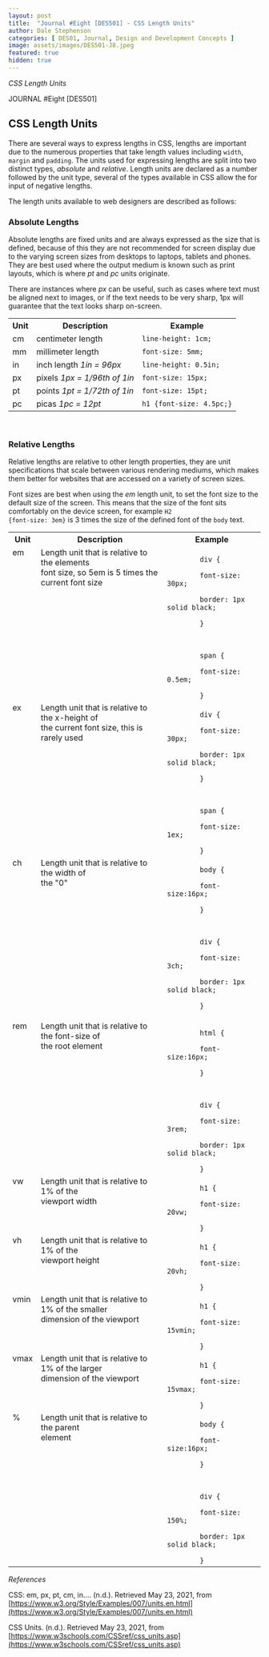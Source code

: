 ```yaml
---
layout: post
title:  "Journal #Eight [DES501] - CSS Length Units" 
author: Dale Stephenson
categories: [ DES01, Journal, Design and Development Concepts ]
image: assets/images/DES501-J8.jpeg
featured: true
hidden: true
---
```

<i>CSS Length Units</i>

JOURNAL #Eight [DES501]

<h2>CSS Length Units</h2>
 
There are several ways to express lengths in CSS, lengths are important due to the numerous properties that take length values including <code>width</code>, <code>margin</code> and <code>padding</code>. The units used for expressing lengths are split into two distinct types, <i>absolute</i> and <i>relative</i>. Length units are declared as a number followed by the unit type, several of the types available in CSS allow the for input of negative lengths.
 
The length units available to web designers are described as follows:
 
<h3>Absolute Lengths</h3>
 
Absolute lengths are fixed units and are always expressed as the size that is defined, because of this they are not recommended for screen display due to the varying screen sizes from desktops to laptops, tablets and phones. They are best used where the output medium is known such as print layouts, which is where <i>pt</i> and <i>pc</i> units originate.
 
There are instances where <i>px</i> can be useful, such as cases where text must be aligned next to images, or if the text needs to be very sharp, 1px will guarantee that the text looks sharp on-screen.
 
<table style="width:100%">
  <tr>
    <th>Unit</th>
    <th>Description</th>
    <th>Example</th>
  </tr>
  <tr>
    <td>cm</td>
    <td>centimeter length</td>
    <td><code>line-height: 1cm;</code></td>
  </tr>
  <tr>
    <td>mm</td>
    <td>millimeter length</td>
    <td><code>font-size: 5mm;</code></td>
  </tr>
    <tr>
    <td>in</td>
    <td>inch length <i>1in = 96px</i></td>
    <td><code>line-height: 0.5in;</code></td>
  </tr>
    <tr>
    <td>px</td>
    <td>pixels <i>1px = 1/96th of 1in</i></td>
    <td><code>font-size: 15px;</code></td>
  </tr>
    <tr>
    <td>pt</td>
    <td>points <i>1pt = 1/72th of 1in</i></td>
    <td><code>font-size: 15pt;</code></td>
  </tr>
    <tr>
    <td>pc</td>
    <td>picas <i>1pc = 12pt</i></td>
    <td><code>h1 {font-size: 4.5pc;}</code></td>
  </tr>
 </table>
 <br>
<h3>Relative Lengths</h3>
 
Relative lengths are relative to other length properties, they are unit specifications that scale between various rendering mediums, which makes them better for websites that are accessed on a variety of screen sizes.
 
Font sizes are best when using the <i>em</i> length unit, to set the font size to the default size of the screen. This means that the size of the font sits comfortably on the device screen, for example <code>H2 {font-size: 3em}</code> is 3 times the size of the defined font of the <code>body</code> text.
 
<table style="width:100%">
  <tr>
    <th>Unit</th>
    <th>Description</th>
    <th>Example</th>
  </tr>
  <tr valign="top" padding="5px">
    <td>em</td>
    <td>Length unit that is relative to the elements<br> font size, so 5em is 5 times the current font size</td>
    <td><code>
        div {<br>
        font-size: 30px;<br>
        border: 1px solid black;<br>
        }<br>
        <br>
        span {<br>
        font-size: 0.5em;<br>
        }
</code></td>
  </tr>
  <tr valign="top" padding="5px">
    <td>ex</td>
    <td>Length unit that is relative to the x-height of<br> the current font size, this is rarely used</td>
    <td><code>
        div {<br>
        font-size: 30px;<br>
        border: 1px solid black;<br>
        }<br>
        <br>
        span {<br>
        font-size: 1ex;<br>
        }
</code></td>
  </tr>
  <tr valign="top" padding="5px">
    <td>ch</td>
    <td>Length unit that is relative to the width of<br> the "0"</td>
    <td><code>
        body {<br>
        font-size:16px;<br>
        }<br>
        <br>
        div {<br>
        font-size: 3ch;<br>
        border: 1px solid black;<br>
        }<br>
</code></td>
  </tr>
  <tr valign="top" padding="5px">
    <td>rem</td>
    <td>Length unit that is relative to the font-size of<br> the root element</td>
    <td><code>
        html {<br>
        font-size:16px;<br>
        }<br>
        <br>
        div {<br>
        font-size: 3rem;<br>
        border: 1px solid black;<br>
        }
</code></td>
  </tr>
  <tr valign="top" padding="5px">
    <td>vw</td>
    <td>Length unit that is relative to 1% of the <br>viewport width</td>
    <td><code>
        h1 {<br>
        font-size: 20vw;<br>
        }
</code></td>
  </tr>
  <tr valign="top" padding="5px">
    <td>vh</td>
    <td>Length unit that is relative to 1% of the <br>viewport height</td>
    <td><code>
        h1 {<br>
        font-size: 20vh;<br>
        }
</code></td>
  </tr>
  <tr valign="top" padding="5px">
    <td>vmin</td>
    <td>Length unit that is relative to 1% of the smaller<br> dimension of the viewport</td>
    <td><code>
        h1 {<br>
        font-size: 15vmin;<br>
        }
</code></td>
  </tr>
  <tr valign="top" padding="5px">
    <td>vmax</td>
    <td>Length unit that is relative to 1% of the larger<br> dimension of the viewport</td>
    <td><code>
        h1 {<br>
        font-size: 15vmax;<br>
        }
</code></td>
  </tr>
  <tr valign="top" padding="5px">
    <td>%</td>
    <td>Length unit that is relative to the parent<br> element</td>
    <td><code>
        body {<br>
        font-size:16px;<br>
        }<br>
        <br>
        div {<br>
        font-size: 150%;<br>
        border: 1px solid black;<br>
        }
</code></td>
  </tr>
 </table>
 
<i>References</i>
 
CSS: em, px, pt, cm, in…. (n.d.). Retrieved May 23, 2021, from [https://www.w3.org/Style/Examples/007/units.en.html](https://www.w3.org/Style/Examples/007/units.en.html)
 
CSS Units. (n.d.). Retrieved May 23, 2021, from [https://www.w3schools.com/CSSref/css_units.asp](https://www.w3schools.com/CSSref/css_units.asp)